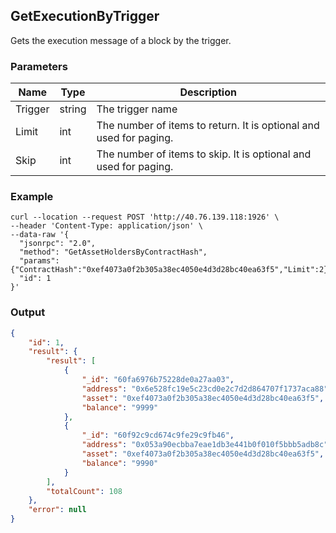 ## GetExecutionByTrigger

Gets the execution message of a block by the trigger.

### Parameters

| Name         | Type   | Description       |
| ---------------- | -------------- | ------- |
| Trigger    | string | The trigger name |
| Limit | int | The number of items to return. It is optional and used for paging. |
| Skip | int | The number of items to skip. It is optional and used for paging. |

### Example
```shell
curl --location --request POST 'http://40.76.139.118:1926' \
--header 'Content-Type: application/json' \
--data-raw '{
  "jsonrpc": "2.0",
  "method": "GetAssetHoldersByContractHash",
  "params": {"ContractHash":"0xef4073a0f2b305a38ec4050e4d3d28bc40ea63f5","Limit":2},
  "id": 1
}'
```

### Output

```json
{
    "id": 1,
    "result": {
        "result": [
            {
                "_id": "60fa6976b75228de0a27aa03",
                "address": "0x6e528fc19e5c23cd0e2c7d2d864707f1737aca88",
                "asset": "0xef4073a0f2b305a38ec4050e4d3d28bc40ea63f5",
                "balance": "9999"
            },
            {
                "_id": "60f92c9cd674c9fe29c9fb46",
                "address": "0x053a90ecbba7eae1db3e441b0f010f5bbb5adb8c",
                "asset": "0xef4073a0f2b305a38ec4050e4d3d28bc40ea63f5",
                "balance": "9990"
            }
        ],
        "totalCount": 108
    },
    "error": null
}
```

